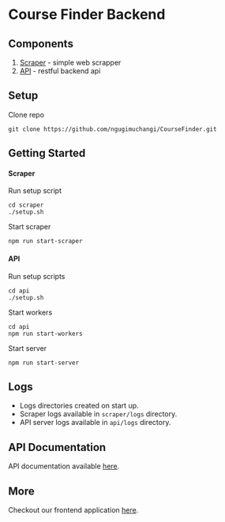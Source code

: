 # Course Finder Backend

## Components
1. [Scraper](/backend/scraper/) - simple web scrapper
2. [API](/backend/api/) - restful backend api

## Setup
Clone repo
```
git clone https://github.com/ngugimuchangi/CourseFinder.git

```


## Getting Started
#### Scraper
Run setup script
```
cd scraper
./setup.sh
```

Start scraper
```
npm run start-scraper
```

#### API
Run setup scripts
```
cd api
./setup.sh
```
Start workers
```
cd api
npm run start-workers
```

Start server
```
npm run start-server
```

## Logs
- Logs directories created on start up.
- Scraper logs available in `scraper/logs` directory.
- API server logs available in `api/logs` directory.

## API Documentation
API documentation available [here](/backend/api/docs/).

## More
Checkout our frontend application [here](/app_front-end/).
